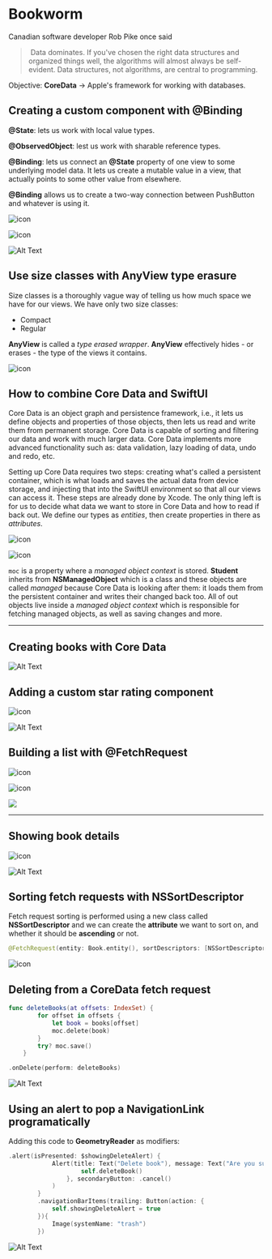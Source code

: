 # Bookworm

Canadian software developer Rob Pike once said

> ​	Data dominates. If you've chosen the right data structures and organized things well, the algorithms will almost always be self-evident.  Data structures, not algorithms, are central to programming. 

Objective: **CoreData** -> Apple's framework for working with databases. 

## Creating a custom component with @Binding

**@State**: lets us work with local value types.

**@ObservedObject**: lest us work with sharable reference types.

**@Binding**: lets us connect an **@State** property of one view to some underlying model data. It lets us create a mutable value in a view, that actually points to some other value from elsewhere. 

**@Binding** allows us to create a two-way connection between PushButton and whatever is using it. 

![icon](images/PushButton.png)

![icon](images/PushButton-ContentView.png)

![Alt Text](images/PushButton-Simulator.gif)

## Use size classes with AnyView type erasure

Size classes is a thoroughly vague way of telling us how much space we have for our views. We have only two size classes: 

- Compact
- Regular

**AnyView** is called a *type erased wrapper*. **AnyView** effectively hides - or erases - the type of the views it contains. 

![icon](images/AnyView.png)

## How to combine Core Data and SwiftUI

Core Data is an object graph and persistence framework, i.e., it lets us define objects and properties of those objects, then lets us read and write them from permanent storage. Core Data is capable of sorting and filtering our data and work with much larger data. Core Data implements more advanced functionality such as: data validation, lazy loading of data, undo and redo, etc. 

Setting up Core Data requires two steps: creating what's called a persistent container, which is what loads and saves the actual data from device storage, and injecting that into the SwiftUI environment so that all our views can access it. These steps are already done by Xcode. The only thing left is for us to decide what data we want to store in Core Data and how to read if back out. We define our types as *entities*, then create properties in there as *attributes*. 

![icon](images/CoreData-Intro.png)

![icon](images/xcdatamodeld.png)

```moc``` is a property where a *managed object context* is stored. **Student** inherits from **NSManagedObject** which is a class and these objects are called *managed* because Core Data is looking after them: it loads them from the persistent container and writes their changed back too. All of out objects live inside a *managed object context* which is responsible for fetching managed objects, as well as saving changes and more.

---

## Creating books with Core Data

![Alt Text](images/AddBookView-Simulator)

## Adding a custom star rating component

![icon](images/RatingView.png)

![Alt Text](images/RatingView-Simulator.gif)

## Building a list with @FetchRequest

![icon](images/UpdatedContentView.png)

![icon](images/EmojiRatingView.png)

![](images/EmojiRatingView-Simulator.png)

---

## Showing book details

![icon](images/DetailView.png)

![Alt Text](images/DetailView-Simulator.gif)

## Sorting fetch requests with NSSortDescriptor

Fetch request sorting is performed using a new class called **NSSortDescriptor** and we can create the **attribute** we want to sort on, and whether it should be **ascending** or not. 

```swift
@FetchRequest(entity: Book.entity(), sortDescriptors: [NSSortDescriptor(keyPath: \Book.title, ascending: true), NSSortDescriptor(keyPath: \Book.author, ascending: true)]) var books: FetchedResults<Book>
```

![icon](images/NSSortDescriptor-simulator.png)

## Deleting from a CoreData fetch request

```swift
func deleteBooks(at offsets: IndexSet) {
        for offset in offsets {
            let book = books[offset]
            moc.delete(book)
        }
        try? moc.save()
    }
```

```swift
.onDelete(perform: deleteBooks)
```

![Alt Text](images/DeleteFromCoreData-Simulator.gif)

## Using an alert to pop a NavigationLink programatically

Adding this code to **GeometryReader** as modifiers:

```swift
.alert(isPresented: $showingDeleteAlert) {
            Alert(title: Text("Delete book"), message: Text("Are you sure?"), primaryButton: .destructive(Text("Delete")) {
                    self.deleteBook()
                }, secondaryButton: .cancel()
            )
        }
        .navigationBarItems(trailing: Button(action: {
            self.showingDeleteAlert = true
        }){
            Image(systemName: "trash")
        })
```

![Alt Text](images/DeleteBooks-Simulator.gif)


